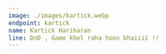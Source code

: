 ```yaml
---
image: ./images/kartick.webp
endpoint: kartick
name: Kartick Hariharan
line: DnD , Game khel raha hoon bhaiiii !!
---
```

